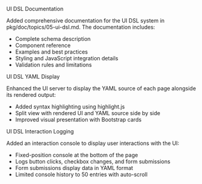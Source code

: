UI DSL Documentation

Added comprehensive documentation for the UI DSL system in pkg/doc/topics/05-ui-dsl.md. The documentation includes:
- Complete schema description
- Component reference
- Examples and best practices
- Styling and JavaScript integration details
- Validation rules and limitations 

UI DSL YAML Display

Enhanced the UI server to display the YAML source of each page alongside its rendered output:
- Added syntax highlighting using highlight.js
- Split view with rendered UI and YAML source side by side
- Improved visual presentation with Bootstrap cards 

UI DSL Interaction Logging

Added an interaction console to display user interactions with the UI:
- Fixed-position console at the bottom of the page
- Logs button clicks, checkbox changes, and form submissions
- Form submissions display data in YAML format
- Limited console history to 50 entries with auto-scroll 